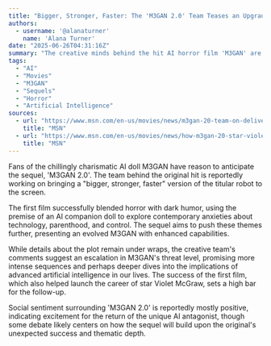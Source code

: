 ```yaml
---
title: "Bigger, Stronger, Faster: The 'M3GAN 2.0' Team Teases an Upgraded AI Thriller"
authors:
  - username: '@alanaturner'
    name: 'Alana Turner'
date: "2025-06-26T04:31:16Z"
summary: "The creative minds behind the hit AI horror film 'M3GAN' are gearing up for a sequel, promising an even more formidable version of the killer dancing robot. Explore what the team is hinting at for 'M3GAN 2.0' and the film's continued exploration of AI themes."
tags:
  - "AI"
  - "Movies"
  - "M3GAN"
  - "Sequels"
  - "Horror"
  - "Artificial Intelligence"
sources:
  - url: "https://www.msn.com/en-us/movies/news/m3gan-20-team-on-delivering-a-bigger-stronger-faster-version-of-their-killer-dancing-ai-robot/ar-AA1Hqd3o"
    title: "MSN"
  - url: "https://www.msn.com/en-us/movies/news/how-m3gan-20-star-violet-mcgraw-kicked-off-a-wave-of-good-fortune-for-blumhouse/ar-AA1HqA5n"
    title: "MSN"
---
```


Fans of the chillingly charismatic AI doll M3GAN have reason to anticipate the sequel, 'M3GAN 2.0'. The team behind the original hit is reportedly working on bringing a "bigger, stronger, faster" version of the titular robot to the screen.

The first film successfully blended horror with dark humor, using the premise of an AI companion doll to explore contemporary anxieties about technology, parenthood, and control. The sequel aims to push these themes further, presenting an evolved M3GAN with enhanced capabilities.

While details about the plot remain under wraps, the creative team's comments suggest an escalation in M3GAN's threat level, promising more intense sequences and perhaps deeper dives into the implications of advanced artificial intelligence in our lives. The success of the first film, which also helped launch the career of star Violet McGraw, sets a high bar for the follow-up.

Social sentiment surrounding 'M3GAN 2.0' is reportedly mostly positive, indicating excitement for the return of the unique AI antagonist, though some debate likely centers on how the sequel will build upon the original's unexpected success and thematic depth.
